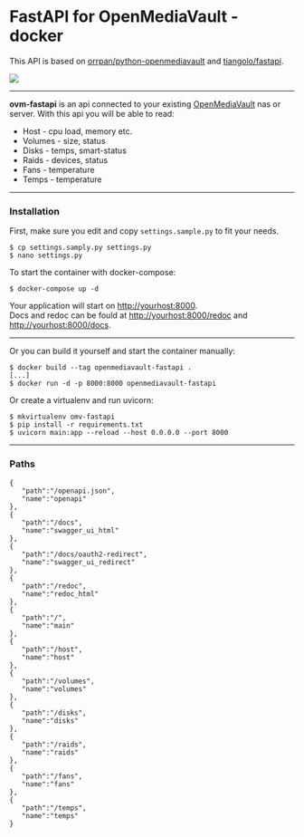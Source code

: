 # FastAPI for OpenMediaVault - docker


This API is based on [orrpan/python-openmediavault](https://github.com/orrpan/python-openmediavault) and [tiangolo/fastapi](https://github.com/tiangolo/fastapi).


![](https://i.imgur.com/NQytJ89.png)
___

**ovm-fastapi** is an api connected to your existing [OpenMediaVault](https://www.openmediavault.org/) nas or server. With this api you will be able to read:

* Host - cpu load, memory etc.
* Volumes - size, status
* Disks - temps, smart-status
* Raids - devices, status
* Fans - temperature
* Temps - temperature
___

### Installation

First, make sure you edit and copy `settings.sample.py` to fit your needs.  
```
$ cp settings.samply.py settings.py
$ nano settings.py
```

To start the container with docker-compose:
```
$ docker-compose up -d
```

Your application will start on [http://yourhost:8000](http://yourhost:8000).   
Docs and redoc can be fould at [http://yourhost:8000/redoc](http://yourhost:8000/redoc) and [http://yourhost:8000/docs](http://yourhost:8000/docs).

---

Or you can build it yourself and start the container manually:
```
$ docker build --tag openmediavault-fastapi .
[...]
$ docker run -d -p 8000:8000 openmediavault-fastapi
```

Or create a virtualenv and run uvicorn:
```
$ mkvirtualenv omv-fastapi
$ pip install -r requirements.txt
$ uvicorn main:app --reload --host 0.0.0.0 --port 8000
````

___

### Paths

```
{
   "path":"/openapi.json",
   "name":"openapi"
},
{
   "path":"/docs",
   "name":"swagger_ui_html"
},
{
   "path":"/docs/oauth2-redirect",
   "name":"swagger_ui_redirect"
},
{
   "path":"/redoc",
   "name":"redoc_html"
},
{
   "path":"/",
   "name":"main"
},
{
   "path":"/host",
   "name":"host"
},
{
   "path":"/volumes",
   "name":"volumes"
},
{
   "path":"/disks",
   "name":"disks"
},
{
   "path":"/raids",
   "name":"raids"
},
{
   "path":"/fans",
   "name":"fans"
},
{
   "path":"/temps",
   "name":"temps"
}
```
